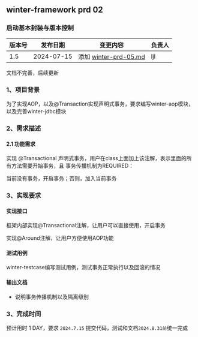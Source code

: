 ## winter-framework prd 02

### 启动基本封装与版本控制

| 版本号 | 发布日期       | 变更内容                                      | 负责人 |
|-----|------------|-------------------------------------------|-----|
| 1.5 | 2024-07-15 | 添加 [winter-prd-05.md](./winter-prd-05.md) | ljl |

文档不完善，后续更新

### 1、项目背景

为了实现AOP，以及@Transaction实现声明式事务，要求编写winter-aop模块，以及完善winter-jdbc模块


### 2、需求描述
#### 2.1 功能需求

实现 @Transactional 声明式事务，用户在class上面加上该注解，表示里面的所有方法需要开始事务，且
事务传播机制为REQUIRED：

当前没有事务，开启事务；否则，加入当前事务

### 3、实现要求
#### 实现接口

框架内部实现@Transactional注解，让用户可以直接使用，开启事务

实现@Around注解，让用户方便使用AOP功能

#### 测试用例
winter-testcase编写测试用例，测试事务正常执行以及回滚的情况

#### 输出文档
- 说明事务传播机制以及隔离级别

### 3、完成时间
预计用时 1 DAY，要求 `2024.7.15` 提交代码，测试和文档`2024.8.31前`统一完成
